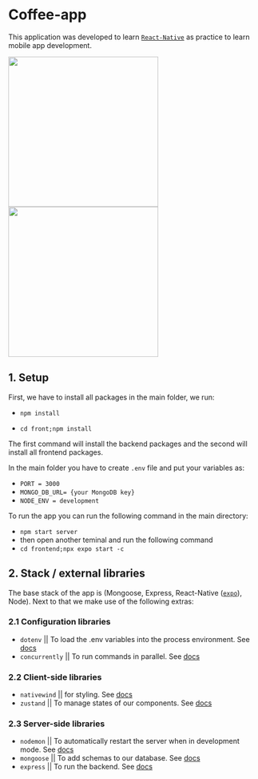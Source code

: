 # Coffee-app 
This application was developed to learn <a href="https://reactnative.dev/">`React-Native`</a> as practice to learn mobile app development.

 <img width="300" src="https://res.cloudinary.com/domvgm4cs/image/upload/v1730670446/app_suykjy.png"> 
 <img width="300" src="https://res.cloudinary.com/domvgm4cs/image/upload/v1730670711/app3_ve7bu2.png"> 

## 1. Setup

First, we have to install all packages in the main folder, we run:

- `npm install`

- `cd front;npm install`

The first command will install the backend packages and the second will install all frontend packages.

In the main folder you have to create `.env` file and put your variables as:
- `PORT = 3000`
- `MONGO_DB_URL= {your MongoDB key}`
- `NODE_ENV = development`

To run the app you can run the following command in the main directory:

- `npm start server`
- then open another teminal and run the following command
- `cd frontend;npx expo start -c`

## 2. Stack / external libraries

The base stack of the app is (Mongoose, Express, React-Native (<a href="https://expo.dev/">`expo`</a>), Node). Next to that we make use of the following extras:

### 2.1 Configuration libraries

- `dotenv` || To load the .env variables into the process environment. See [docs](https://www.npmjs.com/package/dotenv)
- `concurrently` || To run commands in parallel. See [docs](https://github.com/open-cli-tools/concurrently#readme)

### 2.2 Client-side libraries
- `nativewind` || for styling. See [docs](https://www.nativewind.dev/)
- `zustand` || To manage states of our components. See [docs](https://github.com/pmndrs/zustand)

### 2.3 Server-side libraries
- `nodemon` || To automatically restart the server when in development mode. See [docs](https://nodemon.io/)
- `mongoose` || To add schemas to our database. See [docs](https://mongoosejs.com/)
- `express` || To run the backend. See [docs](https://expressjs.com/)